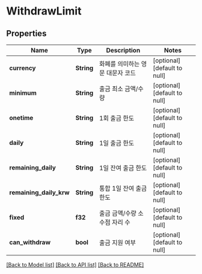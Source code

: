 # WithdrawLimit

## Properties
Name | Type | Description | Notes
------------ | ------------- | ------------- | -------------
**currency** | **String** | 화폐를 의미하는 영문 대문자 코드 | [optional] [default to null]
**minimum** | **String** | 출금 최소 금액/수량 | [optional] [default to null]
**onetime** | **String** | 1회 출금 한도 | [optional] [default to null]
**daily** | **String** | 1일 출금 한도 | [optional] [default to null]
**remaining_daily** | **String** | 1일 잔여 출금 한도 | [optional] [default to null]
**remaining_daily_krw** | **String** | 통합 1일 잔여 출금 한도 | [optional] [default to null]
**fixed** | **f32** | 출금 금액/수량 소수점 자리 수 | [optional] [default to null]
**can_withdraw** | **bool** | 출금 지원 여부 | [optional] [default to null]

[[Back to Model list]](../README.md#documentation-for-models) [[Back to API list]](../README.md#documentation-for-api-endpoints) [[Back to README]](../README.md)


